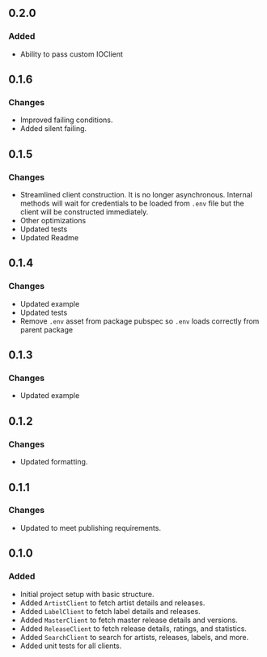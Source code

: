 ## 0.2.0

### Added
- Ability to pass custom IOClient

## 0.1.6

### Changes
- Improved failing conditions.
- Added silent failing.

## 0.1.5

### Changes
- Streamlined client construction. It is no longer asynchronous. Internal methods will wait for credentials to be loaded from `.env` file but the client will be constructed immediately.
- Other optimizations
- Updated tests
- Updated Readme

## 0.1.4

### Changes
- Updated example
- Updated tests
- Remove `.env` asset from package pubspec so `.env` loads correctly from parent package

## 0.1.3

### Changes
- Updated example

## 0.1.2

### Changes
- Updated formatting.

## 0.1.1

### Changes
- Updated to meet publishing requirements.

## 0.1.0

### Added
- Initial project setup with basic structure.
- Added `ArtistClient` to fetch artist details and releases.
- Added `LabelClient` to fetch label details and releases.
- Added `MasterClient` to fetch master release details and versions.
- Added `ReleaseClient` to fetch release details, ratings, and statistics.
- Added `SearchClient` to search for artists, releases, labels, and more.
- Added unit tests for all clients.



